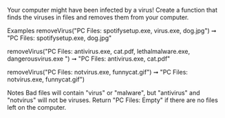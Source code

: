 Your computer might have been infected by a virus! Create a function that finds the viruses in files and removes them from your computer.

Examples
removeVirus("PC Files: spotifysetup.exe, virus.exe, dog.jpg") ➞ "PC Files: spotifysetup.exe, dog.jpg"

removeVirus("PC Files: antivirus.exe, cat.pdf, lethalmalware.exe, dangerousvirus.exe ") ➞ "PC Files: antivirus.exe, cat.pdf"

removeVirus("PC Files: notvirus.exe, funnycat.gif") ➞ "PC Files: notvirus.exe, funnycat.gif")

Notes
Bad files will contain "virus" or "malware", but "antivirus" and "notvirus" will not be viruses.
Return "PC Files: Empty" if there are no files left on the computer.